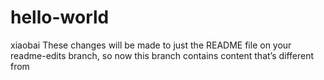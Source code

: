 # hello-world
xiaobai
These changes will be made to just the README file on your readme-edits branch, so now this branch contains content that’s different from
